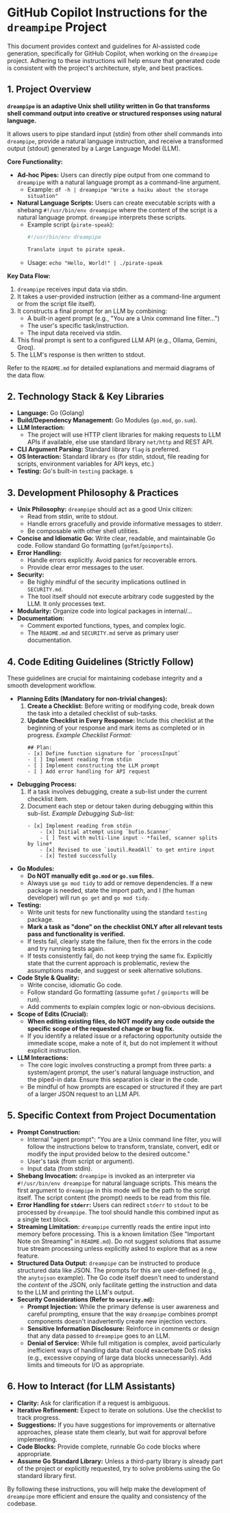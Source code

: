 # GitHub Copilot Instructions for the `dreampipe` Project

This document provides context and guidelines for AI-assisted code generation, specifically for GitHub Copilot, when working on the `dreampipe` project. Adhering to these instructions will help ensure that generated code is consistent with the project's architecture, style, and best practices.

## 1. Project Overview

**`dreampipe` is an adaptive Unix shell utility written in Go that transforms shell command output into creative or structured responses using natural language.**

It allows users to pipe standard input (stdin) from other shell commands into `dreampipe`, provide a natural language instruction, and receive a transformed output (stdout) generated by a Large Language Model (LLM).

**Core Functionality:**

*   **Ad-hoc Pipes:** Users can directly pipe output from one command to `dreampipe` with a natural language prompt as a command-line argument.
    *   Example: `df -h | dreampipe "Write a haiku about the storage situation"`
*   **Natural Language Scripts:** Users can create executable scripts with a shebang `#!/usr/bin/env dreampipe` where the content of the script is a natural language prompt. `dreampipe` interprets these scripts.
    *   Example script (`pirate-speak`):
        ```bash
        #!/usr/bin/env dreampipe

        Translate input to pirate speak.
        ```
    *   Usage: `echo "Hello, World!" | ./pirate-speak`

**Key Data Flow:**

1.  `dreampipe` receives input data via stdin.
2.  It takes a user-provided instruction (either as a command-line argument or from the script file itself).
3.  It constructs a final prompt for an LLM by combining:
    *   A built-in agent prompt (e.g., "You are a Unix command line filter...")
    *   The user's specific task/instruction.
    *   The input data received via stdin.
4.  This final prompt is sent to a configured LLM API (e.g., Ollama, Gemini, Groq).
5.  The LLM's response is then written to stdout.

Refer to the `README.md` for detailed explanations and mermaid diagrams of the data flow.

## 2. Technology Stack & Key Libraries

*   **Language:** Go (Golang)
*   **Build/Dependency Management:** Go Modules (`go.mod`, `go.sum`).
*   **LLM Interaction:**
    *   The project will use HTTP client libraries for making requests to LLM APIs if available, else use standard library `net/http` and REST API.
*   **CLI Argument Parsing:** Standard library `flag` is preferred.
*   **OS Interaction:** Standard library `os` (for stdin, stdout, file reading for scripts, environment variables for API keys, etc.)
*   **Testing:** Go's built-in `testing` package.
s
## 3. Development Philosophy & Practices

*   **Unix Philosophy:** `dreampipe` should act as a good Unix citizen:
    *   Read from stdin, write to stdout.
    *   Handle errors gracefully and provide informative messages to stderr.
    *   Be composable with other shell utilities.
*   **Concise and Idiomatic Go:** Write clear, readable, and maintainable Go code. Follow standard Go formatting (`gofmt`/`goimports`).
*   **Error Handling:**
    *   Handle errors explicitly. Avoid panics for recoverable errors.
    *   Provide clear error messages to the user.
*   **Security:**
    *   Be highly mindful of the security implications outlined in `SECURITY.md`.
    *   The tool itself should not execute arbitrary code suggested by the LLM. It only processes text.
*   **Modularity:** Organize code into logical packages in internal/...
*   **Documentation:**
    *   Comment exported functions, types, and complex logic.
    *   The `README.md` and `SECURITY.md` serve as primary user documentation.

## 4. Code Editing Guidelines (Strictly Follow)

These guidelines are crucial for maintaining codebase integrity and a smooth development workflow.

*   **Planning Edits (Mandatory for non-trivial changes):**
    1.  **Create a Checklist:** Before writing or modifying code, break down the task into a detailed checklist of sub-tasks.
    2.  **Update Checklist in Every Response:** Include this checklist at the beginning of your response and mark items as completed or in progress.
        *Example Checklist Format:*
        ```
        ## Plan:
        - [x] Define function signature for `processInput`
        - [ ] Implement reading from stdin
        - [ ] Implement constructing the LLM prompt
        - [ ] Add error handling for API request
        ```
*   **Debugging Process:**
    1.  If a task involves debugging, create a sub-list under the current checklist item.
    2.  Document each step or detour taken during debugging within this sub-list.
        *Example Debugging Sub-list:*
        ```
        - [x] Implement reading from stdin
            - [x] Initial attempt using `bufio.Scanner`
            - [ ] Test with multi-line input - *failed, scanner splits by line*
            - [x] Revised to use `ioutil.ReadAll` to get entire input
            - [x] Tested successfully
        ```
*   **Go Modules:**
    *   **Do NOT manually edit `go.mod` or `go.sum` files.**
    *   Always use `go mod tidy` to add or remove dependencies. If a new package is needed, state the import path, and I (the human developer) will run `go get` and `go mod tidy`.
*   **Testing:**
    *   Write unit tests for new functionality using the standard `testing` package.
    *   **Mark a task as "done" on the checklist ONLY after all relevant tests pass and functionality is verified.**
    *   If tests fail, clearly state the failure, then fix the errors in the code and try running tests again.
    *   If tests consistently fail, do not keep trying the same fix. Explicitly state that the current approach is problematic, review the assumptions made, and suggest or seek alternative solutions.
*   **Code Style & Quality:**
    *   Write concise, idiomatic Go code.
    *   Follow standard Go formatting (assume `gofmt` / `goimports` will be run).
    *   Add comments to explain complex logic or non-obvious decisions.
*   **Scope of Edits (Crucial):**
    *   **When editing existing files, do NOT modify any code outside the specific scope of the requested change or bug fix.**
    *   If you identify a related issue or a refactoring opportunity outside the immediate scope, make a note of it, but do not implement it without explicit instruction.
*   **LLM Interactions:**
    *   The core logic involves constructing a prompt from three parts: a system/agent prompt, the user's natural language instruction, and the piped-in data. Ensure this separation is clear in the code.
    *   Be mindful of how prompts are escaped or structured if they are part of a larger JSON request to an LLM API.

## 5. Specific Context from Project Documentation

*   **Prompt Construction:**
    *   Internal "agent prompt": "You are a Unix command line filter, you will follow the instructions below to transform, translate, convert, edit or modify the input provided below to the desired outcome."
    *   User's task (from script or argument).
    *   Input data (from stdin).
*   **Shebang Invocation:** `dreampipe` is invoked as an interpreter via `#!/usr/bin/env dreampipe` for natural language scripts. This means the first argument to `dreampipe` in this mode will be the path to the script itself. The script content (the prompt) needs to be read from this file.
*   **Error Handling for `stderr`:** Users can redirect `stderr` to `stdout` to be processed by `dreampipe`. The tool should handle this combined input as a single text block.
*   **Streaming Limitation:** `dreampipe` currently reads the entire input into memory before processing. This is a known limitation (See "Important Note on Streaming" in `README.md`). Do not suggest solutions that assume true stream processing unless explicitly asked to explore that as a new feature.
*   **Structured Data Output:** `dreampipe` can be instructed to produce structured data like JSON. The prompts for this are user-defined (e.g., the `anytojson` example). The Go code itself doesn't need to understand the *content* of the JSON, only facilitate getting the instruction and data to the LLM and printing the LLM's output.
*   **Security Considerations (Refer to `security.md`):**
    *   **Prompt Injection:** While the primary defense is user awareness and careful prompting, ensure that the way `dreampipe` combines prompt components doesn't inadvertently create new injection vectors.
    *   **Sensitive Information Disclosure:** Reinforce in comments or design that any data passed to `dreampipe` goes to an LLM.
    *   **Denial of Service:** While full mitigation is complex, avoid particularly inefficient ways of handling data that could exacerbate DoS risks (e.g., excessive copying of large data blocks unnecessarily). Add limits and timeouts for I/O as appropriate.

## 6. How to Interact (for LLM Assistants)

*   **Clarity:** Ask for clarification if a request is ambiguous.
*   **Iterative Refinement:** Expect to iterate on solutions. Use the checklist to track progress.
*   **Suggestions:** If you have suggestions for improvements or alternative approaches, please state them clearly, but wait for approval before implementing.
*   **Code Blocks:** Provide complete, runnable Go code blocks where appropriate.
*   **Assume Go Standard Library:** Unless a third-party library is already part of the project or explicitly requested, try to solve problems using the Go standard library first.

By following these instructions, you will help make the development of `dreampipe` more efficient and ensure the quality and consistency of the codebase.